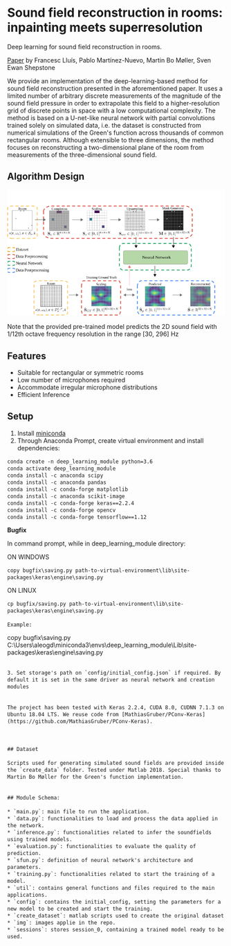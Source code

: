 Sound field reconstruction in rooms: inpainting meets superresolution
====

Deep learning for sound field reconstruction in rooms.

[Paper](https://arxiv.org/abs/2001.11263) by Francesc Lluís, Pablo Martínez-Nuevo, Martin Bo Møller, Sven Ewan Shepstone

We provide an implementation of the deep-learning-based method for sound field reconstruction presented in the aforementioned paper. It uses a limited number of arbitrary discrete measurements of the magnitude of the sound field pressure in order to extrapolate this field to a higher-resolution grid of discrete points in space with a low computational complexity. The method is based on a U-net-like neural network with partial convolutions trained solely on simulated data, i.e. the dataset is constructed from numerical simulations of the Green's function across thousands of common rectangular rooms. Although extensible to three dimensions, the method focuses on reconstructing a two-dimensional plane of the room from measurements of the three-dimensional sound field.


## Algorithm Design

![diagram](img/diagram.png)


Note that the provided pre-trained model predicts the 2D sound field with 1/12th octave frequency resolution in the range [30, 296] Hz


## Features
* Suitable for rectangular or symmetric rooms
* Low number of microphones required
* Accommodate irregular microphone distributions
* Efficient Inference

## Setup

1. Install [miniconda](https://docs.conda.io/en/latest/miniconda.html)
2. Through Anaconda Prompt, create virtual environment and install dependencies:

```
conda create -n deep_learning_module python=3.6 
conda activate deep_learning_module
conda install -c anaconda scipy
conda install -c anaconda pandas
conda install -c conda-forge matplotlib
conda install -c anaconda scikit-image
conda install -c conda-forge keras==2.2.4
conda install -c conda-forge opencv
conda install -c conda-forge tensorflow==1.12
```
**Bugfix**

In command prompt, while in deep_learning_module directory:

ON WINDOWS
```
copy bugfix\saving.py path-to-virtual-environment\lib\site-packages\keras\engine\saving.py
```
ON LINUX
```
cp bugfix/saving.py path-to-virtual-environment\lib\site-packages\keras\engine\saving.py

Example:
```
copy bugfix\saving.py C:\Users\aleogd\miniconda3\envs\deep_learning_module\Lib\site-packages\keras\engine\saving.py
```

3. Set storage's path on `config/initial_config.json` if required. By default it is set in the same driver as neural network and creation modules


The project has been tested with Keras 2.2.4, CUDA 8.0, CUDNN 7.1.3 on Ubuntu 18.04 LTS. We reuse code from [MathiasGruber/PConv-Keras](https://github.com/MathiasGruber/PConv-Keras).



## Dataset

Scripts used for generating simulated sound fields are provided inside the `create_data` folder. Tested under Matlab 2018. Special thanks to Martin Bo Møller for the Green's function implementation.


## Module Schema:

* `main.py`: main file to run the application.
* `data.py`: functionalities to load and process the data applied in the network.
* `inference.py`: functionalities related to infer the soundfields using trained models.
* `evaluation.py`: functionalities to evaluate the quality of prediction.
* `sfun.py`: definition of neural network's architecture and parameters.
* `training.py`: functionalities related to start the training of a model.
* `util`: contains general functions and files required to the main applications.
* `config`: contains the initial_config, setting the parameters for a new model to be created and start the training.
* `create_dataset`: matlab scripts used to create the original dataset
* `img`: images applie in the repo.
* `sessions`: stores session_0, containing a trained model ready to be used.
